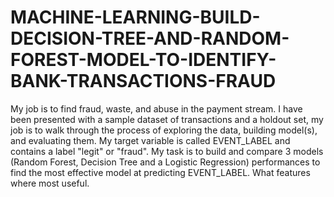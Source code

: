 # MACHINE-LEARNING-BUILD-DECISION-TREE-AND-RANDOM-FOREST-MODEL-TO-IDENTIFY-BANK-TRANSACTIONS-FRAUD
My job is to find fraud, waste, and abuse in the payment stream. I have been presented with a sample dataset of transactions and a holdout set, my job is to walk through the process of exploring the data, building model(s), and evaluating them. My target variable is called EVENT_LABEL and contains a label "legit" or "fraud". My task is to build and compare 3 models (Random Forest, Decision Tree and a Logistic Regression) performances to find the most effective model at predicting EVENT_LABEL. What features where most useful.
